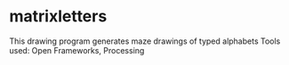 # matrixletters
This drawing program generates maze drawings of typed alphabets
Tools used: Open Frameworks, Processing

